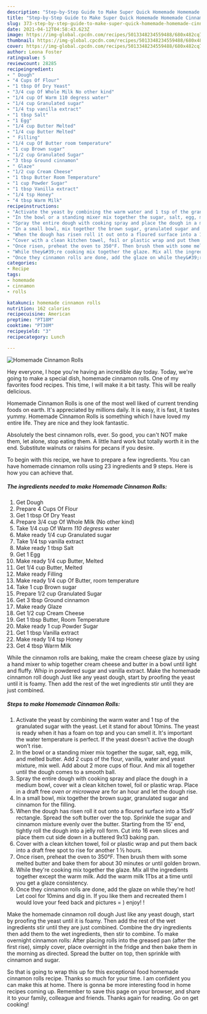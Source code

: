 ```yaml
---
description: "Step-by-Step Guide to Make Super Quick Homemade Homemade Cinnamon Rolls"
title: "Step-by-Step Guide to Make Super Quick Homemade Homemade Cinnamon Rolls"
slug: 373-step-by-step-guide-to-make-super-quick-homemade-homemade-cinnamon-rolls
date: 2021-04-12T04:58:43.623Z
image: https://img-global.cpcdn.com/recipes/5013348234559488/680x482cq70/homemade-cinnamon-rolls-recipe-main-photo.jpg
thumbnail: https://img-global.cpcdn.com/recipes/5013348234559488/680x482cq70/homemade-cinnamon-rolls-recipe-main-photo.jpg
cover: https://img-global.cpcdn.com/recipes/5013348234559488/680x482cq70/homemade-cinnamon-rolls-recipe-main-photo.jpg
author: Leona Foster
ratingvalue: 5
reviewcount: 28285
recipeingredient:
- " Dough"
- "4 Cups Of Flour"
- "1 tbsp Of Dry Yeast"
- "3/4 cup Of Whole Milk No other kind"
- "1/4 cup Of Warm 110 degress water"
- "1/4 cup Granulated sugar"
- "1/4 tsp vanilla extract"
- "1 tbsp Salt"
- "1 Egg"
- "1/4 cup Butter Melted"
- "1/4 cup Butter Melted"
- " Filling"
- "1/4 cup Of Butter room temperature"
- "1 cup Brown sugar"
- "1/2 cup Granulated Sugar"
- "3 tbsp Ground cinnamon"
- " Glaze"
- "1/2 cup Cream Cheese"
- "1 tbsp Butter Room Temperature"
- "1 cup Powder Sugar"
- "1 tbsp Vanilla extract"
- "1/4 tsp Honey"
- "4 tbsp Warm Milk"
recipeinstructions:
- "Activate the yeast by combining the warm water and 1 tsp of the granulated sugar with the yeast. Let it stand for about 10mins. The yeast is ready when it has a foam on top and you can smell it. It&#39;s important the water temperature is perfect.  If the yeast doesn&#39;t active the dough won&#39;t rise."
- "In the bowl or a standing mixer mix together the sugar, salt, egg, milk,  and melted butter. Add 2 cups of the flour, vanilla, water and yeast mixture, mix well. Add about 2 more cups of flour. And mix all together until the dough comes to a smooth ball."
- "Spray the entire dough with cooking spray and place the dough in a medium bowl, cover wit a clean kitchen towel, foil or plastic wrap. Place in a draft free *oven or microwave* are for an hour and let the dough rise."
- "In a small bowl, mix together the brown sugar, granulated sugar and cinnamon for the filling."
- "When the dough has risen roll it out onto a floured surface into a 15x9&#39; rectangle. Spread the soft butter over the top. Sprinkle the sugar and cinnamon mixture evenly over the butter. Starting from the 15&#39; end, tightly roll the dough into a jelly roll form. Cut into 16 even slices and place them cut side down in a buttered 9x13 baking pan."
- "Cover with a clean kitchen towel, foil or plastic wrap and put them back into a draft free spot to rise for another 1 ½ hours."
- "Once risen, preheat the oven to 350°F. Then brush them with some melted butter and bake them for about 30 minutes or until golden brown."
- "While they&#39;re cooking mix together the glaze. Mix all the ingredients together except the warm milk. Add the warm milk 1Tbs at a time until you get a glaze consistency."
- "Once they cinnamon rolls are done, add the glaze on while they&#39;re hot! Let cool for 10mins and dig in. If you like them and recreated them I would love your feed back and pictures = ) enjoy! !"
categories:
- Recipe
tags:
- homemade
- cinnamon
- rolls

katakunci: homemade cinnamon rolls 
nutrition: 162 calories
recipecuisine: American
preptime: "PT18M"
cooktime: "PT30M"
recipeyield: "3"
recipecategory: Lunch

---
```



![Homemade Cinnamon Rolls](https://img-global.cpcdn.com/recipes/5013348234559488/680x482cq70/homemade-cinnamon-rolls-recipe-main-photo.jpg)

Hey everyone, I hope you're having an incredible day today. Today, we're going to make a special dish, homemade cinnamon rolls. One of my favorites food recipes. This time, I will make it a bit tasty. This will be really delicious.

Homemade Cinnamon Rolls is one of the most well liked of current trending foods on earth. It's appreciated by millions daily. It is easy, it is fast, it tastes yummy. Homemade Cinnamon Rolls is something which I have loved my entire life. They are nice and they look fantastic.

Absolutely the best cinnamon rolls, ever. So good, you can&#39;t NOT make them, let alone, stop eating them. A little hard work but totally worth it in the end. Substitute walnuts or raisins for pecans if you desire.


To begin with this recipe, we have to prepare a few ingredients. You can have homemade cinnamon rolls using 23 ingredients and 9 steps. Here is how you can achieve that.

<!--inarticleads1-->

##### The ingredients needed to make Homemade Cinnamon Rolls:

1. Get  Dough
1. Prepare 4 Cups Of Flour
1. Get 1 tbsp Of Dry Yeast
1. Prepare 3/4 cup Of Whole Milk (No other kind)
1. Take 1/4 cup Of Warm *110 degress* water
1. Make ready 1/4 cup Granulated sugar
1. Take 1/4 tsp vanilla extract
1. Make ready 1 tbsp Salt
1. Get 1 Egg
1. Make ready 1/4 cup Butter, Melted
1. Get 1/4 cup Butter, Melted
1. Make ready  Filling
1. Make ready 1/4 cup Of Butter, room temperature
1. Take 1 cup Brown sugar
1. Prepare 1/2 cup Granulated Sugar
1. Get 3 tbsp Ground cinnamon
1. Make ready  Glaze
1. Get 1/2 cup Cream Cheese
1. Get 1 tbsp Butter, Room Temperature
1. Make ready 1 cup Powder Sugar
1. Get 1 tbsp Vanilla extract
1. Make ready 1/4 tsp Honey
1. Get 4 tbsp Warm Milk


While the cinnamon rolls are baking, make the cream cheese glaze by using a hand mixer to whip together cream cheese and butter in a bowl until light and fluffy. Whip in powdered sugar and vanilla extract. Make the homemade cinnamon roll dough Just like any yeast dough, start by proofing the yeast until it is foamy. Then add the rest of the wet ingredients stir until they are just combined. 

<!--inarticleads2-->

##### Steps to make Homemade Cinnamon Rolls:

1. Activate the yeast by combining the warm water and 1 tsp of the granulated sugar with the yeast. Let it stand for about 10mins. The yeast is ready when it has a foam on top and you can smell it. It&#39;s important the water temperature is perfect.  If the yeast doesn&#39;t active the dough won&#39;t rise.
1. In the bowl or a standing mixer mix together the sugar, salt, egg, milk,  and melted butter. Add 2 cups of the flour, vanilla, water and yeast mixture, mix well. Add about 2 more cups of flour. And mix all together until the dough comes to a smooth ball.
1. Spray the entire dough with cooking spray and place the dough in a medium bowl, cover wit a clean kitchen towel, foil or plastic wrap. Place in a draft free *oven or microwave* are for an hour and let the dough rise.
1. In a small bowl, mix together the brown sugar, granulated sugar and cinnamon for the filling.
1. When the dough has risen roll it out onto a floured surface into a 15x9&#39; rectangle. Spread the soft butter over the top. Sprinkle the sugar and cinnamon mixture evenly over the butter. Starting from the 15&#39; end, tightly roll the dough into a jelly roll form. Cut into 16 even slices and place them cut side down in a buttered 9x13 baking pan.
1. Cover with a clean kitchen towel, foil or plastic wrap and put them back into a draft free spot to rise for another 1 ½ hours.
1. Once risen, preheat the oven to 350°F. Then brush them with some melted butter and bake them for about 30 minutes or until golden brown.
1. While they&#39;re cooking mix together the glaze. Mix all the ingredients together except the warm milk. Add the warm milk 1Tbs at a time until you get a glaze consistency.
1. Once they cinnamon rolls are done, add the glaze on while they&#39;re hot! Let cool for 10mins and dig in. If you like them and recreated them I would love your feed back and pictures = ) enjoy! !


Make the homemade cinnamon roll dough Just like any yeast dough, start by proofing the yeast until it is foamy. Then add the rest of the wet ingredients stir until they are just combined. Combine the dry ingredients then add them to the wet ingredients, then stir to combine. To make overnight cinnamon rolls: After placing rolls into the greased pan (after the first rise), simply cover, place overnight in the fridge and then bake them in the morning as directed. Spread the butter on top, then sprinkle with cinnamon and sugar. 

So that is going to wrap this up for this exceptional food homemade cinnamon rolls recipe. Thanks so much for your time. I am confident you can make this at home. There is gonna be more interesting food in home recipes coming up. Remember to save this page on your browser, and share it to your family, colleague and friends. Thanks again for reading. Go on get cooking!
